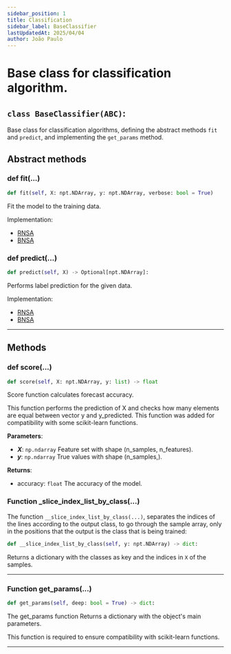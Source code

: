 ```yaml
---
sidebar_position: 1
title: Classification
sidebar_label: BaseClassifier
lastUpdatedAt: 2025/04/04
author: João Paulo
---
```


# Base class for classification algorithm.

## ``class BaseClassifier(ABC)``:

Base class for classification algorithms, defining the abstract methods ``fit`` and ``predict``, and implementing the ``get_params`` method.

## Abstract methods


### def fit(...)

```python
def fit(self, X: npt.NDArray, y: npt.NDArray, verbose: bool = True)
```

Fit the model to the training data.

Implementation:

- [RNSA](/docs/0.2.x/aisp-techniques/Negative%20Selection/rnsa#Function-fit)
- [BNSA](/docs/0.2.x/aisp-techniques/Negative%20Selection/bnsa#Function-fit)



### def predict(...)

```python
def predict(self, X) -> Optional[npt.NDArray]:
```

Performs label prediction for the given data.

Implementation:

- [RNSA](/docs/0.2.x/aisp-techniques/Negative%20Selection/rnsa#Function-predict)
- [BNSA](/docs/0.2.x/aisp-techniques/Negative%20Selection/bnsa#Function-predict)

---

## Methods


### def score(...)

```python
def score(self, X: npt.NDArray, y: list) -> float
```
Score function calculates forecast accuracy.

This function performs the prediction of X and checks how many elements are equal between vector y and y_predicted. 
This function was added for compatibility with some scikit-learn functions.

**Parameters**:
+ ***X***: ``np.ndarray``
    Feature set with shape (n_samples, n_features).
+ ***y***: ``np.ndarray``
    True values with shape (n_samples,).

**Returns**:

+ accuracy: ``float`` The accuracy of the model.


### Function _slice_index_list_by_class(...)

The function ``__slice_index_list_by_class(...)``, separates the indices of the lines according to the output class, to go through the sample array, only in the positions that the output is the class that is being trained:

```python
def __slice_index_list_by_class(self, y: npt.NDArray) -> dict:
```

Returns a dictionary with the classes as key and the indices in ``X`` of the samples.

---

### Function get_params(...)

```python
def get_params(self, deep: bool = True) -> dict:
```
The get_params function Returns a dictionary with the object's main parameters.

This function is required to ensure compatibility with scikit-learn functions.

---



